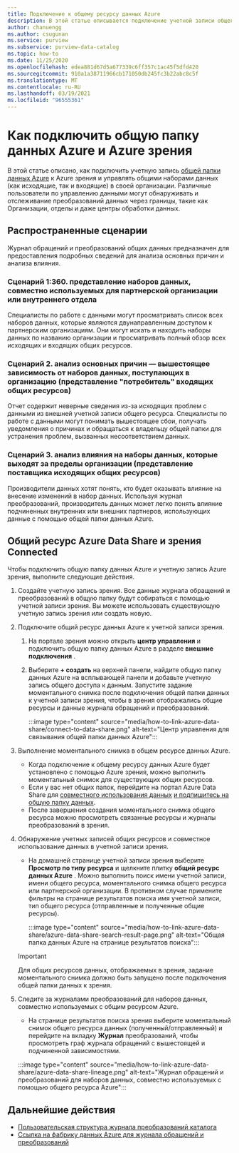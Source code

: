 ```yaml
---
title: Подключение к общему ресурсу данных Azure
description: В этой статье описывается подключение учетной записи общего ресурса данных Azure к Azure зрения для поиска ресурсов и трассировки журнала преобразований данных.
author: chanuengg
ms.author: csugunan
ms.service: purview
ms.subservice: purview-data-catalog
ms.topic: how-to
ms.date: 11/25/2020
ms.openlocfilehash: edea881d67d5a677339c6ff357c1ac45f5dfd420
ms.sourcegitcommit: 910a1a38711966cb171050db245fc3b22abc8c5f
ms.translationtype: MT
ms.contentlocale: ru-RU
ms.lasthandoff: 03/19/2021
ms.locfileid: "96555361"
---
```

# <a name="how-to-connect-azure-data-share-and-azure-purview"></a>Как подключить общую папку данных Azure и Azure зрения

В этой статье описано, как подключить учетную запись [общей папки данных Azure](../data-share/overview.md) к Azure зрения и управлять общими наборами данных (как исходящие, так и входящие) в своей организации. Различные пользователи по управлению данными могут обнаруживать и отслеживание преобразований данных через границы, такие как Организации, отделы и даже центры обработки данных.

## <a name="common-scenarios"></a>Распространенные сценарии

Журнал обращений и преобразований общих данных предназначен для предоставления подробных сведений для анализа основных причин и анализа влияния.

### <a name="scenario-1-360-view-of-datasets-shared-inout-for-a-partner-organization-or-internal-department"></a>Сценарий 1:360. представление наборов данных, совместно используемых для партнерской организации или внутреннего отдела

Специалисты по работе с данными могут просматривать список всех наборов данных, которые являются двунаправленным доступом к партнерским организациям. Они могут искать и находить наборы данных по названию организации и просматривать полный обзор всех исходящих и входящих общих ресурсов.

### <a name="scenario-2-root-cause-analysis---upstream-dependency-on-datasets-coming-into-organization-consumer-view-of-incoming-shares"></a>Сценарий 2. анализ основных причин — вышестоящее зависимость от наборов данных, поступающих в организацию (представление "потребитель" входящих общих ресурсов)

Отчет содержит неверные сведения из-за исходящих проблем с данными из внешней учетной записи общего ресурса. Специалисты по работе с данными могут понимать вышестоящее сбои, получать уведомления о причинах и обращаться к владельцу общей папки для устранения проблем, вызванных несоответствием данных.

### <a name="scenario-3-impact-analysis-on-datasets-going-outside-organization-provider-view-of-outgoing-shares"></a>Сценарий 3. анализ влияния на наборы данных, которые выходят за пределы организации (представление поставщика исходящих общих ресурсов)

Производители данных хотят понять, кто будет оказывать влияние на внесение изменений в набор данных. Используя журнал преобразований, производитель данных может легко понять влияние подчиненных внутренних или внешних партнеров, использующих данные с помощью общей папки данных Azure.

## <a name="azure-data-share-and-purview-connected-experience"></a>Общий ресурс Azure Data Share и зрения Connected

Чтобы подключить общую папку данных Azure и учетную запись Azure зрения, выполните следующие действия.

1. Создайте учетную запись зрения. Все данные журнала обращений и преобразований в общую папку будут собираться с помощью учетной записи зрения. Вы можете использовать существующую учетную запись зрения или создать новую.

1. Подключите общий ресурс данных Azure к учетной записи зрения.

    1. На портале зрения можно открыть **центр управления** и подключить общую папку данных Azure в разделе **внешние подключения** .
    1. Выберите **+ создать** на верхней панели, найдите общую папку данных Azure на всплывающей панели и добавьте учетную запись общего доступа к данным. Запустите задание моментального снимка после подключения общей папки данных к учетной записи зрения, чтобы в зрения отображались общие ресурсы и данные журнала обращений и преобразований.

       :::image type="content" source="media/how-to-link-azure-data-share/connect-to-data-share.png" alt-text="Центр управления для связывания общей папки данных Azure":::

1. Выполнение моментального снимка в общем ресурсе данных Azure.

    - Когда подключение к общему ресурсу данных Azure будет установлено с помощью Azure зрения, можно выполнить моментальный снимок для существующих общих ресурсов. 
    - Если у вас нет общих папок, перейдите на портал Azure Data Share для [совместного использования данных](../data-share/share-your-data.md) [и подпишитесь на общую папку данных](../data-share/subscribe-to-data-share.md).
    - После завершения создания моментального снимка общего ресурса можно просмотреть связанные ресурсы и журналы преобразований в зрения.

1. Обнаружение учетных записей общих ресурсов и совместное использование данных в учетной записи зрения.

    - На домашней странице учетной записи зрения выберите **Просмотр по типу ресурса** и щелкните плитку **общий ресурс данных Azure** . Можно выполнить поиск имени учетной записи, имени общего ресурса, моментального снимка общего ресурса или партнерской организации. В противном случае примените фильтры на странице результатов поиска имя учетной записи, тип общего ресурса (отправленные и полученные общие ресурсы).

       :::image type="content" source="media/how-to-link-azure-data-share/azure-data-share-search-result-page.png" alt-text="Общая папка данных Azure на странице результатов поиска":::

    >[!Important]
    >Для общих ресурсов данных, отображаемых в зрения, задание моментального снимка должно быть запущено после подключения общей папки данных к зрения.

1. Следите за журналами преобразований для наборов данных, совместно используемых с общим ресурсом Azure.

    - На странице результатов поиска зрения выберите моментальный снимок общего ресурса данных (полученный/отправленный) и перейдите на вкладку **Журнал** преобразований, чтобы просмотреть граф журнала обращений с вышестоящей и подчиненной зависимостями.

    :::image type="content" source="media/how-to-link-azure-data-share/azure-data-share-lineage.png" alt-text="Журнал обращений и преобразований для наборов данных, совместно используемых с помощью общего ресурса Azure":::

## <a name="next-steps"></a>Дальнейшие действия

- [Пользовательская структура журнала преобразований каталога](catalog-lineage-user-guide.md)
- [Ссылка на фабрику данных Azure для журнала обращений и преобразований](how-to-link-azure-data-factory.md)

